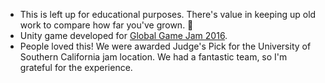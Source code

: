 * This is left up for educational purposes. There's value in keeping up old work to compare how far you've grown. 🙂
* Unity game developed for [Global Game Jam 2016](https://globalgamejam.org/2016/games/out-box-0).
* People loved this! We were awarded Judge's Pick for the University of Southern California jam location. We had a fantastic team, so I'm grateful for the experience.
